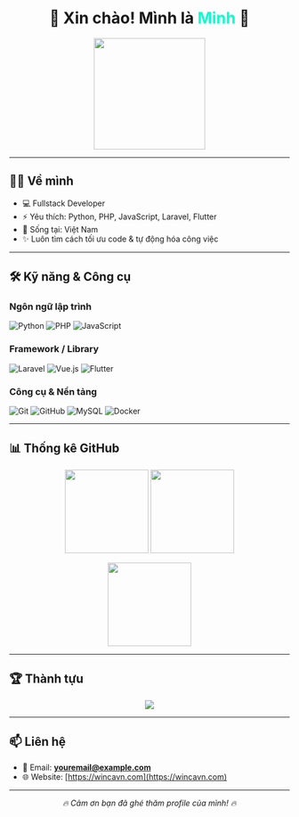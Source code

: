 <!-- Banner -->
<h1 align="center">🚀 Xin chào! Mình là <span style="color:#00ffcc;">Minh</span> 👋</h1>
<p align="center">
  <img src="https://i.giphy.com/media/3o7aD2saalBwwftBIY/giphy.webp" width="200"/>
</p>

---

## 🧑‍💻 Về mình
- 💻 Fullstack Developer
- ⚡ Yêu thích: Python, PHP, JavaScript, Laravel, Flutter
- 📍 Sống tại: Việt Nam
- ✨ Luôn tìm cách tối ưu code & tự động hóa công việc

---

## 🛠 Kỹ năng & Công cụ

### Ngôn ngữ lập trình
![Python](https://img.shields.io/badge/Python-3776AB?style=for-the-badge&logo=python&logoColor=white)
![PHP](https://img.shields.io/badge/PHP-777BB4?style=for-the-badge&logo=php&logoColor=white)
![JavaScript](https://img.shields.io/badge/JavaScript-F7E017?style=for-the-badge&logo=javascript&logoColor=black)

### Framework / Library
![Laravel](https://img.shields.io/badge/Laravel-FF2D20?style=for-the-badge&logo=laravel&logoColor=white)
![Vue.js](https://img.shields.io/badge/Vue.js-42B883?style=for-the-badge&logo=vue.js&logoColor=white)
![Flutter](https://img.shields.io/badge/Flutter-02569B?style=for-the-badge&logo=flutter&logoColor=white)

### Công cụ & Nền tảng
![Git](https://img.shields.io/badge/Git-F05033?style=for-the-badge&logo=git&logoColor=white)
![GitHub](https://img.shields.io/badge/GitHub-181717?style=for-the-badge&logo=github&logoColor=white)
![MySQL](https://img.shields.io/badge/MySQL-005C84?style=for-the-badge&logo=mysql&logoColor=white)
![Docker](https://img.shields.io/badge/Docker-2496ED?style=for-the-badge&logo=docker&logoColor=white)

---

## 📊 Thống kê GitHub

<p align="center">
  <img src="https://github-readme-stats.vercel.app/api?username=USERNAME&show_icons=true&theme=radical" height="150"/>
  <img src="https://github-readme-stats.vercel.app/api/top-langs/?username=USERNAME&layout=compact&theme=radical" height="150"/>
</p>

<p align="center">
  <img src="https://github-readme-streak-stats.herokuapp.com/?user=USERNAME&theme=radical" height="150"/>
</p>

---

## 🏆 Thành tựu
<p align="center">
  <img src="https://github-profile-trophy.vercel.app/?username=USERNAME&theme=radical&row=1&column=6" />
</p>

---

## 📫 Liên hệ
- 📧 Email: **youremail@example.com**
- 🌐 Website: [https://wincavn.com](https://wincavn.com)

---

<p align="center">
  <i>🔥 Cảm ơn bạn đã ghé thăm profile của mình! 🔥</i>
</p>
